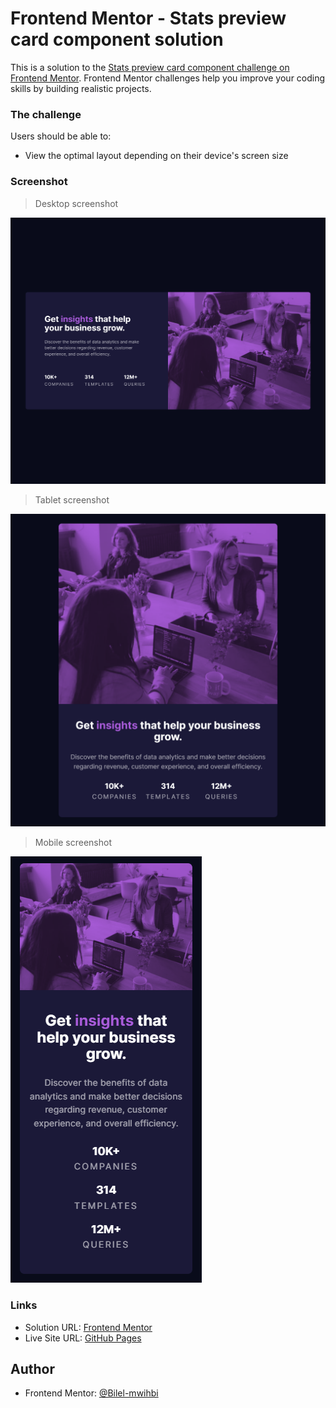 # Frontend Mentor - Stats preview card component solution

This is a solution to the [Stats preview card component challenge on Frontend Mentor](https://www.frontendmentor.io/challenges/stats-preview-card-component-8JqbgoU62). Frontend Mentor challenges help you improve your coding skills by building realistic projects.

### The challenge

Users should be able to:

- View the optimal layout depending on their device's screen size

### Screenshot

> Desktop screenshot

![](./screenshots/desktop.png)

> Tablet screenshot

![](./screenshots/tablet.png)

> Mobile screenshot

![](./screenshots/mobile.png)

### Links

- Solution URL: [Frontend Mentor](https://www.frontendmentor.io/solutions/stats-preview-card-component--e4VgYHC1v)
- Live Site URL: [GitHub Pages](https://bilel-mwihbi.github.io/Stats_preview_card_component/)

## Author

- Frontend Mentor: [@Bilel-mwihbi](https://www.frontendmentor.io/profile/Bilel-mwihbi)
